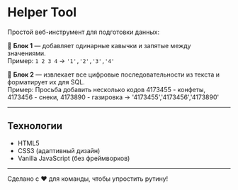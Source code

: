 # Helper Tool

Простой веб-инструмент для подготовки данных:

🔹 **Блок 1** — добавляет одинарные кавычки и запятые между значениями.  
Пример: `1 2 3 4` → `'1','2','3','4'`

🔹 **Блок 2** — извлекает все цифровые последовательности из текста и форматирует их для SQL.  
Пример: Просьба добавить несколько кодов 4173455 - конфеты, 4173456 - снеки, 4173890 - газировка → '4173455','4173456','4173890'

---

## Технологии

- HTML5
- CSS3 (адаптивный дизайн)
- Vanilla JavaScript (без фреймворков)

---

Сделано с ❤️ для команды, чтобы упростить рутину!
